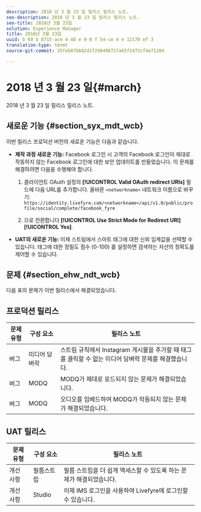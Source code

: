 ```yaml
---
description: 2018 년 3 월 23 일 릴리스 릴리스 노트.
seo-description: 2018 년 3 월 23 일 릴리스 릴리스 노트.
seo-title: 2018년 3월 23일
solution: Experience Manager
title: 2018년 3월 23일
uuid: b 69 b 8715-ace 4-48 e 0-8 f 54-ce 4 e 12170 ef 3
translation-type: tm+mt
source-git-commit: 35feb87bb82d1f298496717a65f1972cf4e71104

---
```



# 2018 년 3 월 23 일{#march}

2018 년 3 월 23 일 릴리스 릴리스 노트.

## 새로운 기능 {#section_syx_mdt_wcb}

이번 릴리스 프로덕션 버전의 새로운 기능은 다음과 같습니다.

* **제작 과정 새로운 기능:** Facebook 로그인 시 고객의 Facebook 로그인이 제대로 작동하지 않는 Facebook 로그인에 대한 보안 업데이트를 만들었습니다. 이 문제를 해결하려면 다음을 수행해야 합니다.

   1. 클라이언트 OAuth 설정의 **[!UICONTROL Valid OAuth redirect URIs]** 필드에 다음 URL를 추가합니다. 올바른 `<networkname>` 네트워크 이름으로 바꾸기:
      `https://identity.livefyre.com/<networkname>/api/v1.0/public/profile/social/complete/facebook_fyre`

   1. 으로 전환합니다 **[!UICONTROL Use Strict Mode for Redirect URI]** **[!UICONTROL Yes]**.

* **UAT의 새로운 기능:** 이제 스트림에서 스마트 태그에 대한 신뢰 임계값을 선택할 수 있습니다. 태그에 대한 정밀도 점수 (0-100) 를 설정하면 검색하는 자산의 정확도를 제어할 수 있습니다.

## 문제 {#section_ehw_ndt_wcb}

다음 표의 문제가 이번 릴리스에서 해결되었습니다.

## 프로덕션 릴리스

| **문제 유형** | **구성 요소** | **릴리스 노트** |
|---|---|---|
| 버그 | 미디어 담벼락 | 스트림 규칙에서 Instagram 게시물을 추가할 때 태그를 클릭할 수 없는 미디어 담벼락 문제를 해결했습니다. |
| 버그 | MODQ | MODQ가 제대로 로드되지 않는 문제가 해결되었습니다. |
| 버그 | MODQ | 오디오를 임베드하여 MODQ가 작동되지 않는 문제가 해결되었습니다. |

## UAT 릴리스

| **문제 유형** | **구성 요소** | **릴리스 노트** |
|---|---|---|
| 개선 사항 | 필름스트립 | 필름 스트립을 더 쉽게 액세스할 수 있도록 하는 문제가 해결되었습니다. |
| 개선 사항 | Studio | 이제 IMS 로그인을 사용하여 Livefyre에 로그인할 수 있습니다. |

